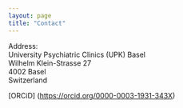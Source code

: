 ```yaml
---
layout: page
title: "Contact"
---
```


Address: <br />
University Psychiatric Clinics (UPK) Basel <br />
Wilhelm Klein-Strasse 27 <br />
4002 Basel <br />
Switzerland

[ORCiD] (https://orcid.org/0000-0003-1931-343X)
